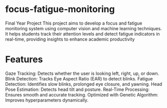 # focus-fatigue-monitoring
Final Year Project
This project aims to develop a focus and fatigue monitoring system using computer vision and machine learning techniques. It helps students track their attention levels and detect fatigue indicators in real-time, providing insights to enhance academic productivity

# Features

Gaze Tracking: Detects whether the user is looking left, right, up, or down.
Blink Detection: Tracks Eye Aspect Ratio (EAR) to detect blinks.
Fatigue Detection: Identifies slow blinks, prolonged eye closure, and yawning.
Head Pose Estimation: Detects head tilt and posture.
Real-Time Processing: Ensures smooth and accurate tracking.
Optimized with Genetic Algorithm: Improves hyperparameters dynamically.

